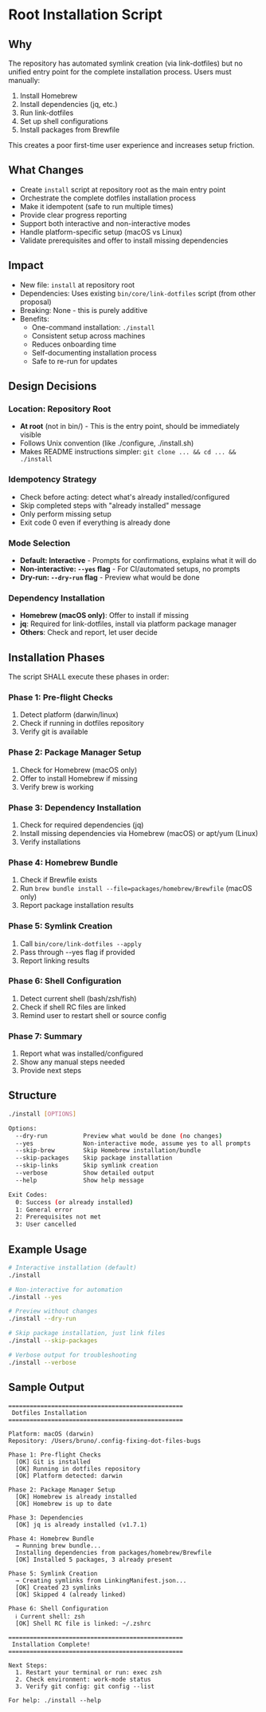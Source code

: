 # Root Installation Script

## Why
The repository has automated symlink creation (via link-dotfiles) but no unified entry point for the complete installation process. Users must manually:
1. Install Homebrew
2. Install dependencies (jq, etc.)
3. Run link-dotfiles
4. Set up shell configurations
5. Install packages from Brewfile

This creates a poor first-time user experience and increases setup friction.

## What Changes
- Create `install` script at repository root as the main entry point
- Orchestrate the complete dotfiles installation process
- Make it idempotent (safe to run multiple times)
- Provide clear progress reporting
- Support both interactive and non-interactive modes
- Handle platform-specific setup (macOS vs Linux)
- Validate prerequisites and offer to install missing dependencies

## Impact
- New file: `install` at repository root
- Dependencies: Uses existing `bin/core/link-dotfiles` script (from other proposal)
- Breaking: None - this is purely additive
- Benefits:
  - One-command installation: `./install`
  - Consistent setup across machines
  - Reduces onboarding time
  - Self-documenting installation process
  - Safe to re-run for updates

## Design Decisions

### Location: Repository Root
- **At root** (not in bin/) - This is the entry point, should be immediately visible
- Follows Unix convention (like ./configure, ./install.sh)
- Makes README instructions simpler: `git clone ... && cd ... && ./install`

### Idempotency Strategy
- Check before acting: detect what's already installed/configured
- Skip completed steps with "already installed" message
- Only perform missing setup
- Exit code 0 even if everything is already done

### Mode Selection
- **Default: Interactive** - Prompts for confirmations, explains what it will do
- **Non-interactive: `--yes` flag** - For CI/automated setups, no prompts
- **Dry-run: `--dry-run` flag** - Preview what would be done

### Dependency Installation
- **Homebrew (macOS only)**: Offer to install if missing
- **jq**: Required for link-dotfiles, install via platform package manager
- **Others**: Check and report, let user decide

## Installation Phases

The script SHALL execute these phases in order:

### Phase 1: Pre-flight Checks
1. Detect platform (darwin/linux)
2. Check if running in dotfiles repository
3. Verify git is available

### Phase 2: Package Manager Setup
1. Check for Homebrew (macOS only)
2. Offer to install Homebrew if missing
3. Verify brew is working

### Phase 3: Dependency Installation
1. Check for required dependencies (jq)
2. Install missing dependencies via Homebrew (macOS) or apt/yum (Linux)
3. Verify installations

### Phase 4: Homebrew Bundle
1. Check if Brewfile exists
2. Run `brew bundle install --file=packages/homebrew/Brewfile` (macOS only)
3. Report package installation results

### Phase 5: Symlink Creation
1. Call `bin/core/link-dotfiles --apply`
2. Pass through --yes flag if provided
3. Report linking results

### Phase 6: Shell Configuration
1. Detect current shell (bash/zsh/fish)
2. Check if shell RC files are linked
3. Remind user to restart shell or source config

### Phase 7: Summary
1. Report what was installed/configured
2. Show any manual steps needed
3. Provide next steps

## Structure
```bash
./install [OPTIONS]

Options:
  --dry-run          Preview what would be done (no changes)
  --yes              Non-interactive mode, assume yes to all prompts
  --skip-brew        Skip Homebrew installation/bundle
  --skip-packages    Skip package installation
  --skip-links       Skip symlink creation
  --verbose          Show detailed output
  --help             Show help message

Exit Codes:
  0: Success (or already installed)
  1: General error
  2: Prerequisites not met
  3: User cancelled
```

## Example Usage
```bash
# Interactive installation (default)
./install

# Non-interactive for automation
./install --yes

# Preview without changes
./install --dry-run

# Skip package installation, just link files
./install --skip-packages

# Verbose output for troubleshooting
./install --verbose
```

## Sample Output
```
=================================================
 Dotfiles Installation
=================================================

Platform: macOS (darwin)
Repository: /Users/bruno/.config-fixing-dot-files-bugs

Phase 1: Pre-flight Checks
  [OK] Git is installed
  [OK] Running in dotfiles repository
  [OK] Platform detected: darwin

Phase 2: Package Manager Setup
  [OK] Homebrew is already installed
  [OK] Homebrew is up to date

Phase 3: Dependencies
  [OK] jq is already installed (v1.7.1)

Phase 4: Homebrew Bundle
  → Running brew bundle...
  Installing dependencies from packages/homebrew/Brewfile
  [OK] Installed 5 packages, 3 already present

Phase 5: Symlink Creation
  → Creating symlinks from LinkingManifest.json...
  [OK] Created 23 symlinks
  [OK] Skipped 4 (already linked)

Phase 6: Shell Configuration
  ℹ Current shell: zsh
  [OK] Shell RC file is linked: ~/.zshrc

=================================================
 Installation Complete!
=================================================

Next Steps:
  1. Restart your terminal or run: exec zsh
  2. Check environment: work-mode status
  3. Verify git config: git config --list

For help: ./install --help
```
